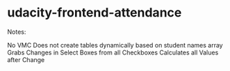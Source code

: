 udacity-frontend-attendance
===========================

Notes:

No VMC
Does not create tables dynamically based on student names array
Grabs Changes in Select Boxes from all Checkboxes
Calculates all Values after Change


